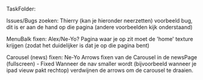TaskFolder:

Issues/Bugs zoeken: Thierry (kan je hieronder neerzetten)
voorbeeld bug, dit is er aan de hand op die pagina (andere voorbeelden kijk onderstaand)


MenuBalk fixen: Alex/Ne-Yo?
Pagina waar je op zit moet de 'home' texture krijgen (zodat het duidelijker is dat je op die pagina bent)

Carousel (news) fixen: Ne-Yo 
Arrows fixen van de Carousel in de newsPage (fullscreen) - Fixed
Wanneer de nav smaller wordt (bijvoorbeeld wanneer je ipad vieuw pakt rechtop) verdwijnen de arrows om de carousel te draaien.